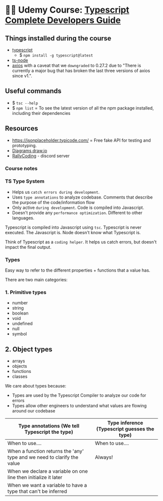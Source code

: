 # 👩‍💻 Udemy Course: [Typescript Complete Developers Guide](https://www.udemy.com/course/typescript-the-complete-developers-guide)

## Things installed during the course

- [typescript](https://www.npmjs.com/package/typescript)
  - $ `npm install -g typescript@latest`
- [ts-node](https://www.npmjs.comg/package/ts-node)
- [axios](https://www.npmjs.com/package/axios) with a caveat that we `downgraded` to 0.27.2 due to "There is currently a major bug that has broken the last three versions of axios since v1.".

## Useful commands

- $ `tsc --help`
- $ `npm list` = To see the latest version of all the npm package installed, including their dependencies

## Resources

- https://jsonplaceholder.typicode.com/ = Free fake API for testing and prototyping.
- [Diagrams draw.io](https://www.drawio.com/)
- [RallyCoding](https://discord.com/channels/797239171730505839/797239171730505842) - discord server

### Course notes

### TS Type System

- Helps us `catch errors during development`.
- Uses `type annotations` to analyze codebase. Comments that describe the purpose of the code/information flow
- Only active `during development`. Code is compiled into Javascript.
- Doesn't provide any `performance optimization`. Different to other languages.

Typescript is compiled into Javascript using `tsc`. Typescript is never executed. The Javascript is. Node doesn't know what Typescript is.

Think of Typescript as a `coding helper`. It helps us catch errors, but doesn't impact the final output.

### Types

Easy way to refer to the different properties + functions that a value has.

There are two main categories:

### 1. Primitive types

- number
- string
- boolean
- void
- undefined
- null
- symbol

## 2. Object types

- arrays
- objects
- functions
- classes

We care about types because:

- Types are used by the Typescript Compiler to analyze our code for errors
- Types allow other engineers to understand what values are flowing around our codebase

| Type annotations (We tell Typescript the type) |  Type inference (Typescript guesses the type) |
| -------------------- | ------ | 
| When to use....               | When to use.... | 
| When a function returns the 'any' type and we need to clarify the value                | Always! | 
| When we declare a variable on one line then initialize it later               |  | 
| When we want a variable to have a type that can't be inferred
